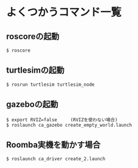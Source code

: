 # よくつかうコマンド一覧

## roscoreの起動

```
$ roscore
```

## turtlesimの起動

```
$ rosrun turtlesim turtlesim_node
```

## gazeboの起動

```
$ export RVIZ=false     (RVIZを使わない場合)
$ roslaunch ca_gazebo create_empty_world.launch
```

## Roomba実機を動かす場合

```
$ roslaunch ca_driver create_2.launch
```
